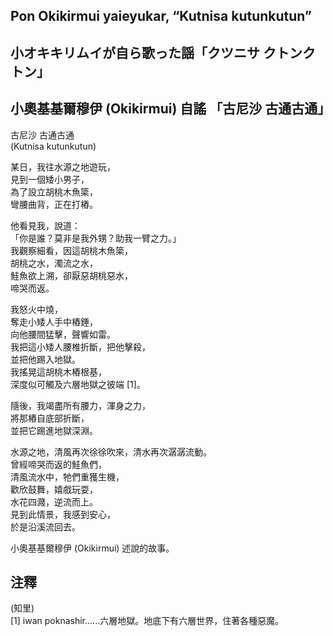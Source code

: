 ## Pon Okikirmui yaieyukar, “Kutnisa kutunkutun”   
## 小オキキリムイが自ら歌った謡「クツニサ クトンクトン」  
## 小奧基基爾穆伊 (Okikirmui) 自謠 「古尼沙 古通古通」   
  
古尼沙 古通古通   
(Kutnisa kutunkutun)  
  
某日，我往水源之地遊玩，  
見到一個矮小男子，    
為了設立胡桃木魚簗，  
彎腰曲背，正在打樁。  
  
他看見我，說道：  
「你是誰？莫非是我外甥？助我一臂之力。」  
我觀察細看，因這胡桃木魚簗，  
胡桃之水，濁流之水，  
鮭魚欲上溯，卻厭惡胡桃惡水，  
啼哭而返。  
  
我怒火中燒，  
奪走小矮人手中樁錘，  
向他腰間猛擊，聲響如雷。  
我把這小矮人腰椎折斷，把他擊殺，  
並把他踢入地獄。  
我搖晃這胡桃木樁根基，  
深度似可觸及六層地獄之彼端 [1]。  
  
隨後，我竭盡所有腰力，渾身之力，  
將那樁自底部折斷，  
並把它踢進地獄深淵。  
  
水源之地，清風再次徐徐吹來，清水再次潺潺流動。  
曾經啼哭而返的鮭魚們，  
清風流水中，牠們重獲生機，  
歡欣鼓舞，嬉戲玩耍，  
水花四濺，逆流而上。  
見到此情景，我感到安心，  
於是沿溪流回去。  

小奧基基爾穆伊 (Okikirmui) 述說的故事。  

## 注釋 

(知里)  
[1] iwan poknashir......六層地獄。地底下有六層世界，住著各種惡魔。